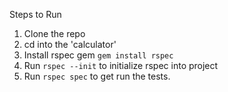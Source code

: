 Steps to Run

1. Clone the repo
2. cd into the 'calculator'
3. Install rspec gem `gem install rspec`
4. Run `rspec --init` to initialize rspec into project
5. Run `rspec spec` to get run the tests.
